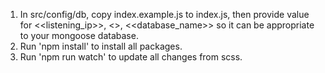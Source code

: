 1. In src/config/db, copy index.example.js to index.js, then provide value for <<listening_ip>>, <<port>>, <<database_name>> so it can be appropriate to your mongoose database.
2. Run 'npm install' to install all packages.
3. Run 'npm run watch' to update all changes from scss.
